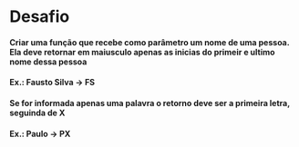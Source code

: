 # Desafio
#### Criar uma função que recebe como parâmetro um nome de uma pessoa. Ela deve retornar em maiusculo apenas as inicias do primeir e ultimo nome dessa pessoa 
#### Ex.: Fausto Silva -> FS

#### Se for informada apenas uma palavra o retorno deve ser a primeira letra, seguinda de X 
#### Ex.: Paulo -> PX


